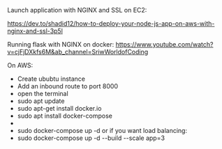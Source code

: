 Launch application with NGINX and SSL on EC2:

https://dev.to/shadid12/how-to-deploy-your-node-js-app-on-aws-with-nginx-and-ssl-3p5l

Running flask with NGINX on docker:
https://www.youtube.com/watch?v=cjFjDXkfs6M&ab_channel=SriwWorldofCoding

On AWS:

- Create ububtu instance
- Add an inbound route to port 8000
- open the terminal
- sudo apt update
- sudo apt-get install docker.io
- sudo apt install docker-compose
-
- sudo docker-compose up -d
  or if you want load balancing:
- sudo docker-compose up -d --build --scale app=3
